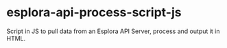 # esplora-api-process-script-js
Script in JS to pull data from an Esplora API Server, process and output it in HTML.
